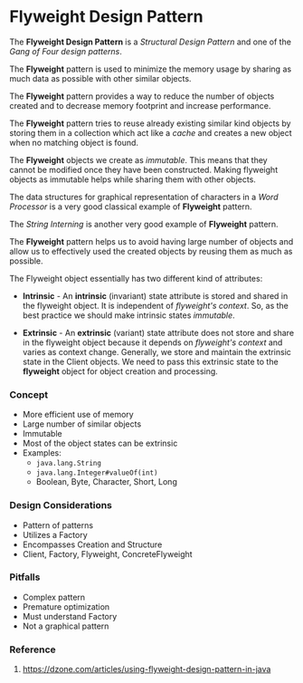 # Flyweight Design Pattern

The **Flyweight Design Pattern** is a _Structural Design Pattern_ and one of the _Gang of Four design patterns_.

The **Flyweight** pattern is used to minimize the memory usage by sharing as much data as possible with other similar objects.

The **Flyweight** pattern provides a way to reduce the number of objects created and to decrease memory footprint and increase performance.

The **Flyweight** pattern tries to reuse already existing similar kind objects by storing them in a collection which act
like a _cache_ and creates a new object when no matching object is found.

The **Flyweight** objects we create as _immutable_. This means that they cannot be modified once they have been constructed.
Making flyweight objects as immutable helps while sharing them with other objects.

The data structures for graphical representation of characters in a _Word Processor_ is a very good classical example of **Flyweight** pattern.

The _String Interning_ is another very good example of **Flyweight** pattern.

The **Flyweight** pattern helps us to avoid having large number of objects and allow us to effectively used the created
objects by reusing them as much as possible.

The Flyweight object essentially has two different kind of attributes:

   * **Intrinsic** - An **intrinsic** (invariant) state attribute is stored and shared in the flyweight object.
   It is independent of _flyweight's context_. So, as the best practice we should make intrinsic states _immutable_.

   * **Extrinsic** - An **extrinsic** (variant) state attribute does not store and share in the flyweight object because
   it depends on _flyweight's context_ and varies as context change.
   Generally, we store and maintain the extrinsic state in the Client objects.
   We need to pass this extrinsic state to the **flyweight** object for object creation and processing.

### Concept

* More efficient use of memory
* Large number of similar objects
* Immutable
* Most of the object states can be extrinsic
* Examples:
    * `java.lang.String`
    * `java.lang.Integer#valueOf(int)`
    * Boolean, Byte, Character, Short, Long

### Design Considerations

* Pattern of patterns
* Utilizes a Factory
* Encompasses Creation and Structure
* Client, Factory, Flyweight, ConcreteFlyweight

### Pitfalls

* Complex pattern
* Premature optimization
* Must understand Factory
* Not a graphical pattern

### Reference

1. https://dzone.com/articles/using-flyweight-design-pattern-in-java